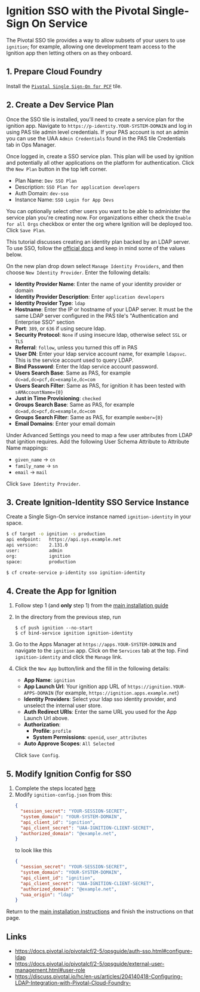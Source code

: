 # Ignition SSO with the Pivotal Single-Sign On Service
The Pivotal SSO tile provides a way to allow subsets of your users to use
`ignition`; for example, allowing one development team access to the Ignition app
then letting others on as they onboard.

## 1. Prepare Cloud Foundry
Install the [`Pivotal Single Sign-On for PCF`](https://network.pivotal.io/products/pivotal_single_sign-on_service)
tile.

## 2. Create a Dev Service Plan
Once the SSO tile is installed, you'll need to create a service plan for the
ignition app. Navigate to `https://p-identity.YOUR-SYSTEM-DOMAIN` and log in using
PAS tile admin level credentials. If your PAS account is not an admin you can
use the UAA `Admin Credentials` found in the PAS tile Credentials tab in Ops
Manager.

Once logged in, create a SSO service plan. This plan will be used by ignition
and potentially all other applications on the platform for authentication. Click
the `New Plan` button in the top left corner.

* Plan Name: `Dev SSO Plan`
* Description: `SSO Plan for application developers`
* Auth Domain: `dev-sso`
* Instance Name: `SSO Login for App Devs`

You can optionally select other users you want to be able to administer the
service plan you're creating now. For organizations either check the `Enable for
all Orgs` checkbox or enter the org where Ignition will be deployed too. Click
`Save Plan`.

This tutorial discusses creating an identity plan backed by an LDAP server. To
use SSO, follow the [official docs](https://docs.pivotal.io/p-identity/1-8/configure-id-providers.html#config-saml-prov)
and keep in mind some of the values below.

On the new plan drop down select `Manage Identity Providers`, and then choose
`New Identity Provider`. Enter the following details:
* **Identity Provider Name**: Enter the name of your identity provider or domain
* **Identity Provider Description**: Enter `application developers`
* **Identity Provider Type**: `ldap`
* **Hostname**: Enter the IP or hostname of your LDAP server. It must be the same
  LDAP server configured in the PAS tile's "Authentication and Enterprise SSO"
  section
* **Port**: `389`, or `636` if using secure ldap.
* **Security Protocol**: `None` if using insecure ldap, otherwise select `SSL`
  or `TLS`
* **Referral**: `follow`, unless you turned this off in PAS
* **User DN**: Enter your ldap service account name, for example `ldapsvc`.
  This is the service account used to query LDAP.
* **Bind Password**: Enter the ldap service account password.
* **Users Search Base**: Same as PAS, for example `dc=ad,dc=pcf,dc=example,dc=com`
* **Users Search Filter**: Same as PAS, for ignition it has been tested with
  `sAMAccountName={0}`
* **Just in Time Provisioning**: `checked`
* **Groups Search Base**: Same as PAS, for example `dc=ad,dc=pcf,dc=example,dc=com`
* **Groups Search Filter**: Same as PAS, for example `member={0}`
* **Email Domains**: Enter your email domain

Under Advanced Settings you need to map a few user attributes from LDAP that
ignition requires. Add the following User Schema Attribute to Attribute Name
mappings:

* `given_name` -> `cn`
* `family_name` -> `sn`
* `email` -> `mail`

Click `Save Identity Provider`.

## 3. Create Ignition-Identity SSO Service Instance
Create a Single Sign-On service instance named `ignition-identity` in your space.

```bash
$ cf target -o ignition -s production
api endpoint:   https://api.sys.example.net
api version:    2.131.0
user:           admin
org:            ignition
space:          production

$ cf create-service p-identity sso ignition-identity
```

## 4. Create the App for Ignition
1. Follow step 1 (and **only** step 1) from the [main installation
   guide](./README.md#7-deploy-ignition)
1. In the directory from the previous step, run
   ```shell
   $ cf push ignition --no-start
   $ cf bind-service ignition ignition-identity
   ```
1. Go to the Apps Manager at `https://apps.YOUR-SYSTEM-DOMAIN` and navigate to the
   `ignition` app. Click on the `Services` tab at the top. Find `ignition-identity`
   and click the `Manage` link.
1. Click the `New App` button/link and the fill in the following details:
   * **App Name**: `ignition`
   * **App Launch Url**: Your ignition app URL of `https://ignition.YOUR-APPS-DOMAIN` (for example,
   `https://ignition.apps.example.net`)
   * **Identity Providers**: Select your ldap sso identity provider, and unselect
   the internal user store.
   * **Auth Redirect URIs**: Enter the same URL you used for the App Launch Url
   above.
   * **Authorization**:
     * **Profile**: `profile`
     * **System Permissions**: `openid`, `user_attributes`
   * **Auto Approve Scopes**: `All Selected`

   Click `Save Config`.

## 5. Modify Ignition Config for SSO
1. Complete the steps located
   [here](./README.md#4-create-the-ignition-config-user-provided-service)
1. Modify `ignition-config.json` from this:
   ```json
   {
     "session_secret": "YOUR-SESSION-SECRET",
     "system_domain": "YOUR-SYSTEM-DOMAIN",
     "api_client_id": "ignition",
     "api_client_secret": "UAA-IGNITION-CLIENT-SECRET",
     "authorized_domain": "@example.net",
   }
   ```
   to look like this
   ```json
   {
     "session_secret": "YOUR-SESSION-SECRET",
     "system_domain": "YOUR-SYSTEM-DOMAIN",
     "api_client_id": "ignition",
     "api_client_secret": "UAA-IGNITION-CLIENT-SECRET",
     "authorized_domain": "@example.net",
     "uaa_origin": "ldap"
   }
   ```

Return to the [main installation
instructions](./README.md#6-finish-the-json-and-create-the-service-in-pas)
and finish the instructions on that page.

## Links
* https://docs.pivotal.io/pivotalcf/2-5/opsguide/auth-sso.html#configure-ldap
* https://docs.pivotal.io/pivotalcf/2-5/opsguide/external-user-management.html#user-role
* https://discuss.pivotal.io/hc/en-us/articles/204140418-Configuring-LDAP-Integration-with-Pivotal-Cloud-Foundry-
